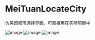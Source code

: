 # MeiTuanLocateCity
仿美团城市选择界面，可直接用在实际项目中

![image](https://github.com/yangxu4536/MeiTuanLocateCity/raw/master/screenshots/1.jpg)
![image](https://github.com/yangxu4536/MeiTuanLocateCity/raw/master/screenshots/2.jpg)
![image](https://github.com/yangxu4536/MeiTuanLocateCity/raw/master/screenshots/3.jpg)
